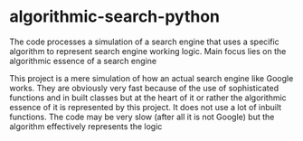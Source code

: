 # algorithmic-search-python
The code processes a simulation of a search engine that uses a specific algorithm to represent search engine working logic. Main focus lies on the algorithmic essence of a search engine

This project is a mere simulation of how an actual search engine like Google works. They are obviously very fast because of the use of sophisticated functions and in built classes but at the heart of it or rather the algorithmic essence of it is represented by this project. It does not use a lot of inbuilt functions. The code may be very slow (after all it is not Google) but the algorithm effectively represents the logic
